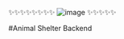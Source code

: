 ✨✨✨✨✨✨✨✨
![image](https://github.com/B4LiN7/animal-shelter-backend/assets/145648111/d5b89595-ea94-4f8b-bd8d-658d84770895) ✨✨✨✨✨

#Animal Shelter Backend
